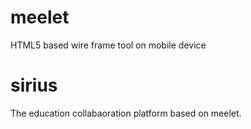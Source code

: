 meelet
======

HTML5 based wire frame tool on mobile device

sirius
======

The education collabaoration platform based on meelet.
